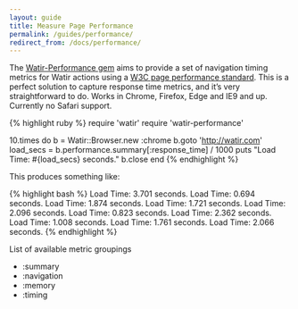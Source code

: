 ```yaml
---
layout: guide
title: Measure Page Performance
permalink: /guides/performance/
redirect_from: /docs/performance/
---
```


<!--- TODO: Do an independent analysis of this gem; compare to selenium statistics, etc --->

The [Watir-Performance gem](http://rubygems.org/gems/watir-performance) aims to provide a set of navigation timing 
metrics for Watir actions using a [W3C page performance standard](http://w3c-test.org/webperf/specs/NavigationTiming/). 
This is a perfect solution to capture response time metrics, 
and it’s very straightforward to do.  Works in Chrome, Firefox, Edge and IE9 and up. 
Currently no Safari support.

{% highlight ruby %}
require 'watir'
require 'watir-performance'

10.times do
  b = Watir::Browser.new :chrome
  b.goto 'http://watir.com'
  load_secs = b.performance.summary[:response_time] / 1000
  puts "Load Time: #{load_secs} seconds."
  b.close
end
{% endhighlight %}

This produces something like:

{% highlight bash %}
Load Time: 3.701 seconds.
Load Time: 0.694 seconds.
Load Time: 1.874 seconds.
Load Time: 1.721 seconds.
Load Time: 2.096 seconds.
Load Time: 0.823 seconds.
Load Time: 2.362 seconds.
Load Time: 1.008 seconds.
Load Time: 1.761 seconds.
Load Time: 2.066 seconds.
{% endhighlight %}

List of available metric groupings

* :summary
* :navigation
* :memory
* :timing

